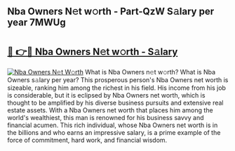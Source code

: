 ## Nba Owners N𝚎t w𝚘rth - Part-QzW S𝚊lary per year 7MWUg

# <h2><a href="http://gc46zgz.nevu.top/?p=Nba+Owners">🔗 👉🔴 Nba Owners N𝚎t w𝚘rth - S𝚊lary</a></h2>

[![Nba Owners N𝚎t W𝚘rth](https://i.imgur.com/Oavwk0R.jpeg)](http://gc46zgz.nevu.top/?p=Nba+Owners)
What is Nba Owners n𝚎t w𝚘rth? What is Nba Owners s𝚊lary per year?
This prosperous person's Nba Owners net worth is sizeable, ranking him among the richest in his field. His income from his job is considerable, but it is eclipsed by Nba Owners net worth, which is thought to be amplified by his diverse business pursuits and extensive real estate assets. With a Nba Owners net worth that places him among the world's wealthiest, this man is renowned for his business savvy and financial acumen. This rich individual, whose Nba Owners net worth is in the billions and who earns an impressive salary, is a prime example of the force of commitment, hard work, and financial wisdom.
